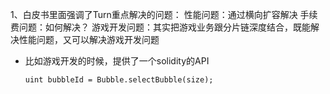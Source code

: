 1、白皮书里面强调了Turn重点解决的问题：
性能问题：通过横向扩容解决
手续费问题：如何解决？
游戏开发问题：其实把游戏业务跟分片链深度结合，既能解决性能问题，又可以解决游戏开发问题
- 比如游戏开发的时候，提供了一个solidity的API
  ```
  uint bubbleId = Bubble.selectBubble(size);
  ```
